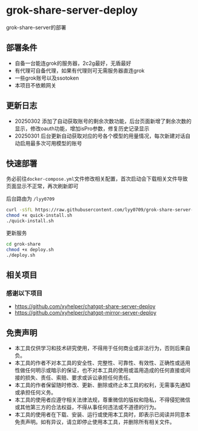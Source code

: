 # grok-share-server-deploy
grok-share-server的部署

## 部署条件
- 自备一台能连grok的服务器，2c2g最好，无盾最好
- 有代理可自备代理，如果有代理则可无需服务器直连grok
- 一些grok账号以及ssotoken
- 本项目不依赖网关


## 更新日志
- 20250302 添加了自动获取账号的剩余次数功能，后台页面新增了剩余次数的显示，修改oauth功能，增加isPro参数，修复历史记录显示
- 20250301 后台更新自动获取对应的号各个模型的用量情况，每次新建对话自动启用最多次可用模型的账号

## 快速部署 
务必前往`docker-compose.yml`文件修改相关配置，首次启动会下载相关文件导致页面显示不正常，再次刷新即可

后台路由为 `/lyy0709`

```bash
curl -sSfL https://raw.githubusercontent.com/lyy0709/grok-share-server-deploy/refs/heads/main/quick-install.sh -o quick-install.sh
chmod +x quick-install.sh
./quick-install.sh
```

更新服务

```bash
cd grok-share
chmod +x deploy.sh
./deploy.sh
```

## 相关项目

### 感谢以下项目

- https://github.com/xyhelper/chatgpt-share-server-deploy
- https://github.com/xyhelper/chatgpt-mirror-server-deploy


## 免责声明

- 本工具仅供学习和技术研究使用，不得用于任何商业或非法行为，否则后果自负。
- 本工具的作者不对本工具的安全性、完整性、可靠性、有效性、正确性或适用性做任何明示或暗示的保证，也不对本工具的使用或滥用造成的任何直接或间接的损失、责任、索赔、要求或诉讼承担任何责任。
- 本工具的作者保留随时修改、更新、删除或终止本工具的权利，无需事先通知或承担任何义务。
- 本工具的使用者应遵守相关法律法规，尊重微信的版权和隐私，不得侵犯微信或其他第三方的合法权益，不得从事任何违法或不道德的行为。
- 本工具的使用者在下载、安装、运行或使用本工具时，即表示已阅读并同意本免责声明。如有异议，请立即停止使用本工具，并删除所有相关文件。
